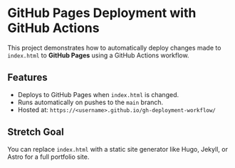 # GitHub Pages Deployment with GitHub Actions

This project demonstrates how to automatically deploy changes made to `index.html`
to **GitHub Pages** using a GitHub Actions workflow.

## Features
- Deploys to GitHub Pages when `index.html` is changed.
- Runs automatically on pushes to the `main` branch.
- Hosted at: `https://<username>.github.io/gh-deployment-workflow/`

## Stretch Goal
You can replace `index.html` with a static site generator like Hugo, Jekyll, or Astro for a full portfolio site.
